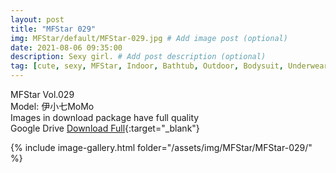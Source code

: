 ```yaml
---
layout: post
title: "MFStar 029"
img: MFStar/default/MFStar-029.jpg # Add image post (optional)
date: 2021-08-06 09:35:00
description: Sexy girl. # Add post description (optional)
tag: [cute, sexy, MFStar, Indoor, Bathtub, Outdoor, Bodysuit, Underwear, Cosplay, Big Tits, Tattoo, CHINAGIRLS]
---
```

MFStar Vol.029  
Model: 伊小七MoMo  
Images in download package have full quality                    
Google Drive [Download Full](http://gestyy.com/eoG9Ic){:target="_blank"}

{% include image-gallery.html folder="/assets/img/MFStar/MFStar-029/" %}
